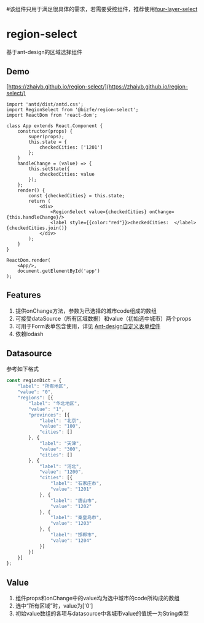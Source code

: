 #该组件只用于满足很具体的需求，若需要受控组件，推荐使用[four-layer-select](https://github.com/zhaiyb/four-layer-select)

# region-select
基于ant-design的区域选择组件
## Demo

[https://zhaiyb.github.io/region-select/](https://zhaiyb.github.io/region-select/)

```
import 'antd/dist/antd.css';
import RegionSelect from '@bizfe/region-select';
import ReactDom from 'react-dom';

class App extends React.Component {
	constructor(props) {
        super(props);
        this.state = {
            checkedCities: ['1201']
        };
    }
	handleChange = (value) => {
		this.setState({
			checkedCities: value
		});
	};
	render() {
		const {checkedCities} = this.state;
		return (
			<div>
				<RegionSelect value={checkedCities} onChange={this.handleChange}/>
				<label style={{color:"red"}}>checkedCities:  </label>{checkedCities.join()}
			</div>
		);
	}
}

ReactDom.render(
	<App/>,
    document.getElementById('app')
);

```

## Features
1. 提供onChange方法，参数为已选择的城市code组成的数组
2. 可接受dataSource（所有区域数据）和value（初始选中城市）两个props
3. 可用于Form表单包含使用，详见
[Ant-design自定义表单控件](https://ant.design/components/form-cn/#components-form-demo-customized-form-controls)
4. 依赖lodash

## Datasource
参考如下格式
```javascript
const regionDict = {
    "label": "所有地区",
    "value": "0",
    "regions": [{
        "label": "华北地区",
        "value": "1",
        "provinces": [{
            "label": "北京",
            "value": "100",
            "cities": []
        }, {
            "label": "天津",
            "value": "300",
            "cities": []
        }, {
            "label": "河北",
            "value": "1200",
            "cities": [{
                "label": "石家庄市",
                "value": "1201"
            }, {
                "label": "唐山市",
                "value": "1202"
            }, {
                "label": "秦皇岛市",
                "value": "1203"
            }, {
                "label": "邯郸市",
                "value": "1204"
            }]
        }]
    }]
};
```

## Value
1. 组件props和onChange中的value均为选中城市的code所构成的数组
2. 选中“所有区域”时，value为['0']
3. 初始value数组的各项与datasource中各城市value的值统一为String类型
